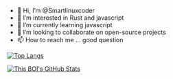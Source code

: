 - 👋 Hi, I’m @Smartlinuxcoder
- 👀 I’m interested in Rust and javascript
- 🌱 I’m currently learning javascript
- 💞️ I’m looking to collaborate on open-source projects
- 📫 How to reach me ... good question

[![Top Langs](https://github-readme-stats.vercel.app/api/top-langs/?username=Smartlinuxcoder&hide_progress=false)](https://github.com/anuraghazra/github-readme-stats)

[![This BOI's GitHub Stats](https://github-readme-stats.vercel.app/api?username=Smartlinuxcoder&theme=tokyonight)](https://github.com/anuraghazra/github-readme-stats)
